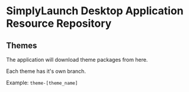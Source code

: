 # SimplyLaunch Desktop Application Resource Repository

## Themes
The application will download theme packages from here.    

Each theme has it's own branch.    

Example: `theme-[theme_name]`
